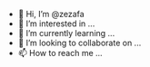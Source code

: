 - 👋 Hi, I’m @zezafa
- 👀 I’m interested in ...
- 🌱 I’m currently learning ...
- 💞️ I’m looking to collaborate on ...
- 📫 How to reach me ...

<!---
zezafa/zezafa is a ✨ special ✨ repository because its `README.md` (this file) appears on your GitHub profile.
You can click the Preview link to take a look at your changes.
--->
